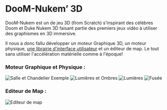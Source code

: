# DooM-Nukem’ 3D


DooM-Nukem est un de jeu 3D (from Scratch) s'inspirant des célèbres Doom et Duke Nukem 3D faisant partie des premiers jeux vidéo à utiliser des graphismes en 3D immersive.

Il nous a donc fallu développer un moteur Graphique 3D, un moteur physique, [une librairie d'interface utilisateur](https://github.com/gmonacho/libui) et un éditeur de map. Le tout sans utiliser l'accélération matérielle comme à l'époque!

### Moteur Graphique et Physique :

![Salle et Chandelier Exemple](https://zupimages.net/up/20/24/wo6i.png)
![Lumières et Ombres](https://zupimages.net/up/20/24/j1or.png)
![Lumières](https://zupimages.net/up/20/24/zr39.png)
![Fusée](https://zupimages.net/up/20/24/fpx4.png)

### Editeur de Map :
![Editeur de map](https://zupimages.net/up/20/24/ynpr.png)
